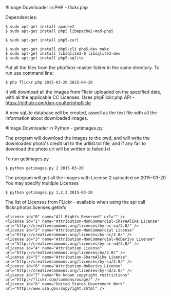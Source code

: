 
#Image Downloader in PHP - flickr.php

Dependencies:

    $ sudo apt-get install apache2
    $ sudo apt-get install php5 libapache2-mod-php5
    
    $ sudo apt-get install php5-curl
    
    $ sudo apt-get install php5-cli php5-dev make
    $ sudo apt-get install libsqlite3-0 libsqlite3-dev
    $ sudo apt-get install php5-sqlite
    
    


Put all the files from the phpflickr-master folder in the same directory.
To run use command line:

    $ php flickr.php 2015-03-20 2015-04-20
    
It will download all the images from Flickr uploaded on the specified date, with all the applicable CC Licenses.  Uses phpFlickr.php API -  https://github.com/dan-coulter/phpflickr

A new sqLite database will be created, aswell as the text file with all the information about downloaded images.

#Image Downloader in Python - getimages.py


The program will download the images to the pwd, and will write the downloaded photo's credit url to the urllist.txt file, and if any fail to download the photo url will be written to failed.txt

To run getimages.py

    $ python getimages.py 2 2015-03-20

The program will get all the images with License 2 uploaded on 2015-03-20
You may specify multiple Licenses 

    $ python getimages.py 1,2,3 2015-03-20 

The list of Licenses from FLickr - available when using the api call flickr.photos.licenses.getInfo

    <license id="0" name="All Rights Reserved" url="" />
    <license id="1" name="Attribution-NonCommercial-ShareAlike License" url="http://creativecommons.org/licenses/by-nc-sa/2.0/" />
    <license id="2" name="Attribution-NonCommercial License" url="http://creativecommons.org/licenses/by-nc/2.0/" />
    <license id="3" name="Attribution-NonCommercial-NoDerivs License" url="http://creativecommons.org/licenses/by-nc-nd/2.0/" />
    <license id="4" name="Attribution License" url="http://creativecommons.org/licenses/by/2.0/" />
    <license id="5" name="Attribution-ShareAlike License" url="http://creativecommons.org/licenses/by-sa/2.0/" />
    <license id="6" name="Attribution-NoDerivs License" url="http://creativecommons.org/licenses/by-nd/2.0/" />
    <license id="7" name="No known copyright restrictions" url="http://flickr.com/commons/usage/" />
    <license id="8" name="United States Government Work" url="http://www.usa.gov/copyright.shtml" />

